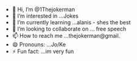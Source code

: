 - 👋 Hi, I’m @1Thejokerman
- 👀 I’m interested in ...Jokes  
- 🌱 I’m currently learning ...alanis - shes the best
- 💞️ I’m looking to collaborate on ... free speech
- 📫 How to reach me ...thejokerman@gmail.  
- 😄 Pronouns: ...Jo/Ke
- ⚡ Fun fact: ...im very fun

<!---
1Thejokerman/1Thejokerman is a ✨ special ✨ repository because its `README.md` (this file) appears on your GitHub profile.
You can click the Preview link to take a look at your changes.
--->
